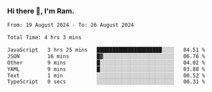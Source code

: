 ### Hi there 👋, I'm Ram.

<!--START_SECTION:waka-->

```txt
From: 19 August 2024 - To: 26 August 2024

Total Time: 4 hrs 3 mins

JavaScript   3 hrs 25 mins   █████████████████████░░░░   84.51 %
JSON         16 mins         █▓░░░░░░░░░░░░░░░░░░░░░░░   06.76 %
Other        9 mins          █░░░░░░░░░░░░░░░░░░░░░░░░   04.02 %
YAML         9 mins          █░░░░░░░░░░░░░░░░░░░░░░░░   03.88 %
Text         1 min           ░░░░░░░░░░░░░░░░░░░░░░░░░   00.52 %
TypeScript   0 secs          ░░░░░░░░░░░░░░░░░░░░░░░░░   00.31 %
```

<!--END_SECTION:waka-->
